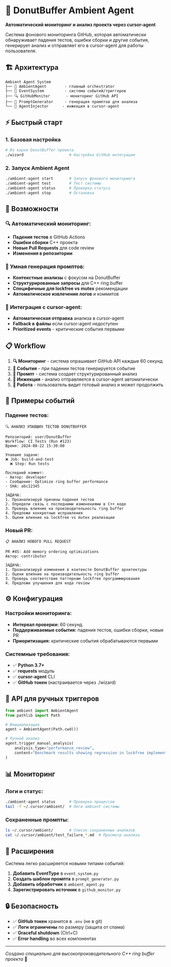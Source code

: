 # 🤖 DonutBuffer Ambient Agent

**Автоматический мониторинг и анализ проекта через cursor-agent**

Система фонового мониторинга GitHub, которая автоматически обнаруживает падения тестов, ошибки сборки и другие события, генерирует анализ и отправляет его в cursor-agent для работы пользователя.

## 🏗️ Архитектура

```
Ambient Agent System
├── 🤖 AmbientAgent        - главный orchestrator  
├── 📡 EventSystem         - система событий/триггеров
├── 🔍 GitHubMonitor       - мониторинг GitHub API
├── 💬 PromptGenerator     - генерация промптов для анализа
└── 🚀 AgentInjector      - инжекция в cursor-agent
```

## ⚡ Быстрый старт

### 1. Базовая настройка
```bash
# Из корня DonutBuffer проекта
./wizard                    # Настройка GitHub интеграции
```

### 2. Запуск Ambient Agent
```bash
./ambient-agent start       # Запуск фонового мониторинга
./ambient-agent test        # Тест системы
./ambient-agent status      # Проверка статуса  
./ambient-agent stop        # Остановка
```

## 🎯 Возможности

### 🔍 **Автоматический мониторинг:**
- **Падения тестов** в GitHub Actions
- **Ошибки сборки** C++ проекта
- **Новые Pull Requests** для code review
- **Изменения в репозитории**

### 💬 **Умная генерация промптов:**
- **Контекстные анализы** с фокусом на DonutBuffer
- **Структурированные запросы** для C++ ring buffer
- **Специфичные для lockfree vs mutex** рекомендации
- **Автоматическое извлечение логов** и коммитов

### 🚀 **Интеграция с cursor-agent:**
- **Автоматическая отправка** анализа в cursor-agent
- **Fallback в файлы** если cursor-agent недоступен
- **Prioritized events** - критические события первыми

## 📋 Workflow

1. **🔍 Мониторинг** - система опрашивает GitHub API каждые 60 секунд
2. **📡 События** - при падении тестов генерируется событие  
3. **💬 Промпт** - система создает структурированный анализ
4. **🚀 Инжекция** - анализ отправляется в cursor-agent автоматически
5. **👤 Работа** - пользователь видит готовый анализ и может продолжить

## 🧪 Примеры событий

### Падение тестов:
```
🔍 АНАЛИЗ УПАВШИХ ТЕСТОВ DONUTBUFFER

Репозиторий: user/DonutBuffer  
Workflow: CI Tests (Run #123)
Время: 2024-08-22 15:30:00

Упавшие задачи:
❌ Job: build-and-test
  ❌ Step: Run tests

Последний коммит:
- Автор: developer
- Сообщение: Optimize ring buffer performance  
- SHA: abc12345

ЗАДАЧА:
1. Проанализируй причины падения тестов
2. Определи связь с последними изменениями в C++ коде
3. Проверь влияние на производительность ring buffer
4. Предложи конкретные исправления
5. Оцени влияние на lockfree vs mutex реализации
```

### Новый PR:
```
📋 АНАЛИЗ НОВОГО PULL REQUEST

PR #45: Add memory ordering optimizations
Автор: contributor

ЗАДАЧА:
1. Проанализируй изменения в контексте DonutBuffer архитектуры
2. Оцени влияние на производительность ring buffer
3. Проверь соответствие паттернам lockfree программирования
4. Предложи улучшения для кода review
```

## ⚙️ Конфигурация

### Настройки мониторинга:
- **Интервал проверки:** 60 секунд
- **Поддерживаемые события:** падения тестов, ошибки сборки, новые PR
- **Приоритизация:** критические события обрабатываются первыми

### Системные требования:
- ✅ **Python 3.7+** 
- ✅ **requests** модуль
- ✅ **cursor-agent** CLI
- ✅ **GitHub токен** (настраивается через ./wizard)

## 🔧 API для ручных триггеров

```python
from ambient import AmbientAgent
from pathlib import Path

# Инициализация
agent = AmbientAgent(Path.cwd())

# Ручной анализ
agent.trigger_manual_analysis(
    analysis_type="performance_review",
    content="Benchmark results showing regression in lockfree implementation..."
)
```

## 📊 Мониторинг

### Логи и статус:
```bash
./ambient-agent status      # Проверка процессов
tail -f ~/.cursor/ambient/  # Логи ambient системы
```

### Сохраненные промпты:
```bash
ls ~/.cursor/ambient/       # Список сохраненных анализов
cat ~/.cursor/ambient/test_failure_*.md  # Просмотр анализа
```

## 🚀 Расширения

Система легко расширяется новыми типами событий:

1. **Добавить EventType** в `event_system.py`
2. **Создать шаблон промпта** в `prompt_generator.py`  
3. **Добавить обработчик** в `ambient_agent.py`
4. **Зарегистрировать источник** в `github_monitor.py`

## 🔒 Безопасность

- ✅ **GitHub токен** хранится в `.env` (не в git)
- ✅ **Логи ограничены** по размеру (защита от спама)
- ✅ **Graceful shutdown** (Ctrl+C)
- ✅ **Error handling** во всех компонентах

---

*Создано специально для высокопроизводительного C++ ring buffer проекта* 🍩 